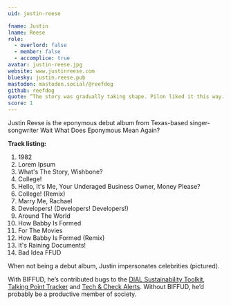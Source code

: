 ```yaml
---
uid: justin-reese

fname: Justin
lname: Reese
role:
  - overlord: false
  - member: false
  - accomplice: true
avatar: justin-reese.jpg
website: www.justinreese.com
bluesky: justin.reese.pub
mastodon: mastodon.social/@reefdog
github: reefdog
quote: “The story was gradually taking shape. Pilon liked it this way. It ruined a story to have it all come out quickly. The good story lay in half-told things which must be filled in out of the hearer’s own experiences.” — Tortilla Flat
score: 1
---
```


Justin Reese is the eponymous debut album from Texas-based singer-songwriter Wait What Does Eponymous Mean Again?

**Track listing:**

1. 1982
2. Lorem Ipsum
3. What's The Story, Wishbone?
4. College!
5. Hello, It's Me, Your Underaged Business Owner, Money Please?
6. College! (Remix)
7. Marry Me, Rachael
8. Developers! (Developers! Developers!)
9. Around The World
10. How Babby Is Formed
11. For The Movies
12. How Babby Is Formed (Remix)
13. It's Raining Documents!
14. Bad Idea FFUD

When not being a debut album, Justin impersonates celebrities (pictured).

With BIFFUD, he’s contributed bugs to the [DIAL Sustainability Toolkit](https://gitlab.com/dial/principles/sustainability-toolkit), [Talking Point Tracker](https://github.com/BadIdeaFactory/talking-point-tracker) and [Tech & Check Alerts](https://github.com/TechAndCheck/tech-and-check-alerts). Without BIFFUD, he’d probably be a productive member of society.